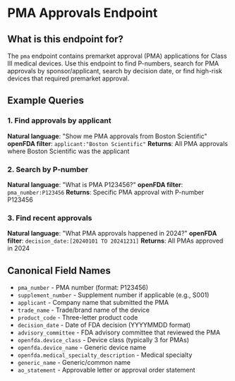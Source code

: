 # PMA Approvals Endpoint

## What is this endpoint for?

The `pma` endpoint contains premarket approval (PMA) applications for Class III medical devices. Use this endpoint to find P-numbers, search for PMA approvals by sponsor/applicant, search by decision date, or find high-risk devices that required premarket approval.

## Example Queries

### 1. Find approvals by applicant
**Natural language**: "Show me PMA approvals from Boston Scientific"
**openFDA filter**: `applicant:"Boston Scientific"`
**Returns**: All PMA approvals where Boston Scientific was the applicant

### 2. Search by P-number
**Natural language**: "What is PMA P123456?"
**openFDA filter**: `pma_number:P123456`
**Returns**: Specific PMA approval with P-number P123456

### 3. Find recent approvals
**Natural language**: "What PMA approvals happened in 2024?"
**openFDA filter**: `decision_date:[20240101 TO 20241231]`
**Returns**: All PMAs approved in 2024

## Canonical Field Names

- `pma_number` - PMA number (format: P123456)
- `supplement_number` - Supplement number if applicable (e.g., S001)
- `applicant` - Company name that submitted the PMA
- `trade_name` - Trade/brand name of the device
- `product_code` - Three-letter product code
- `decision_date` - Date of FDA decision (YYYYMMDD format)
- `advisory_committee` - FDA advisory committee that reviewed the PMA
- `openfda.device_class` - Device class (typically 3 for PMAs)
- `openfda.device_name` - Generic device name
- `openfda.medical_specialty_description` - Medical specialty
- `generic_name` - Generic/common name
- `ao_statement` - Approvable letter or approval order statement
